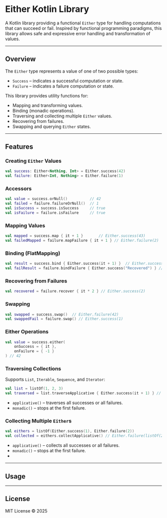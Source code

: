 # Either Kotlin Library

A Kotlin library providing a functional `Either` type for handling computations that can succeed or fail. Inspired by functional programming paradigms, this library allows safe and expressive error handling and transformation of values.

---

## Overview

The `Either` type represents a value of one of two possible types:

- `Success` – indicates a successful computation or state.
- `Failure` – indicates a failure computation or state.

This library provides utility functions for:

- Mapping and transforming values.
- Binding (monadic operations).
- Traversing and collecting multiple `Either` values.
- Recovering from failures.
- Swapping and querying `Either` states.

---

## Features

### Creating `Either` Values

```kotlin
val success: Either<Nothing, Int> = Either.success(42)
val failure: Either<Int, Nothing> = Either.failure(1)
````

### Accessors

```kotlin
val value = success.orNull()          // 42
val failed = failure.failureOrNull()  // 1
val isSuccess = success.isSuccess     // true
val isFailure = failure.isFailure     // true
```

### Mapping Values

```kotlin
val mapped = success.map { it + 1 }       // Either.success(43)
val failedMapped = failure.mapFailure { it + 1 } // Either.failure(2)
```

### Binding (FlatMapping)

```kotlin
val result = success.bind { Either.success(it + 1) }  // Either.success(43)
val failResult = failure.bindFailure { Either.success("Recovered") } // Either.success("Recovered")
```

### Recovering from Failures

```kotlin
val recovered = failure.recover { it * 2 } // Either.success(2)
```

### Swapping

```kotlin
val swapped = success.swap()  // Either.failure(42)
val swappedFail = failure.swap() // Either.success(1)
```

### Either Operations

```kotlin
val value = success.either(
    onSuccess = { it },
    onFailure = { -1 }
) // 42
```

### Traversing Collections

Supports `List`, `Iterable`, `Sequence`, and `Iterator`:

```kotlin
val list = listOf(1, 2, 3)
val traversed = list.traverseApplicative { Either.success(it + 1) } // Either.success(listOf(2, 3, 4))
```

* `applicative()` – traverses all successes or all failures.
* `monadic()` – stops at the first failure.

### Collecting Multiple `Either`s

```kotlin
val eithers = listOf(Either.success(1), Either.failure(2))
val collected = eithers.collectApplicative() // Either.failure(listOf(2))
```

* `applicative()` – collects all successes or all failures.
* `monadic()` – stops at the first failure.
* 
---

## Usage


---

## License

MIT License © 2025


